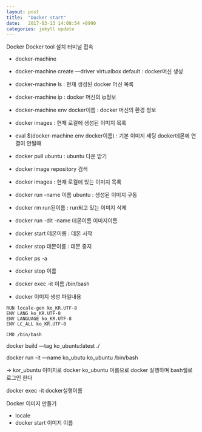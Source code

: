 ```yaml
---
layout: post
title:  "Docker start"
date:   2017-03-13 14:08:54 +0900
categories: jekyll update
---
```

Docker
Docker tool 설치
터미널 접속
- docker-machine
- docker-machine create —driver virtualbox default : docker머신 생성
- docker-machine ls : 현재 생성된 docker 머신 목록
- docker-machine ip : docker 머신의 ip정보
- docker-machine env docker이름 : docker 머신의 환경 정보
- docker images : 현재 로컬에 생성된 이미지 목록
- eval $(docker-machine env docker이름) : 기본 이미지 세팅 docker데몬에 연결이 안될때
- docker pull ubuntu : ubuntu 다운 받기
- docker image repository 검색
- docker images : 현재 로컬에 있는 이미지 목록
- docker run -name 이름 ubuntu : 생성된 이미지 구동
- docker rm run된이름 : run되고 있는 이미지 삭제
- docker run -dit -name 데몬이름 이미지이름
- docker start 데몬이름 : 데몬 시작
- docker stop 데몬이름 : 데몬 중지

- docker ps -a
- docker stop 이름
- docker exec -it 이름 /bin/bash
- docker 이미지 생성 파일내용

```
RUN locale-gen ko_KR.UTF-8
ENV LANG ko_KR.UTF-8
ENV LANGUAGE ko_KR.UTF-8
ENV LC_ALL ko_KR.UTF-8

CMD /bin/bash    
```

docker build —tag ko\_ubuntu:latest ./

docker run -it  —name ko\_ubutu ko\_ubuntu /bin/bash

-> kor\_ubuntu 이미지로 docker  ko\_ubuntu 이름으로 docker 실행하며 bash쉘로 로그인 한다

docker exec -it docker실행이름

Docker 이미지 만들기
- locale
- docker start 이미지 이름



[jekyll-docs]: https://jekyllrb.com/docs/home
[jekyll-gh]:   https://github.com/jekyll/jekyll
[jekyll-talk]: https://talk.jekyllrb.com/
